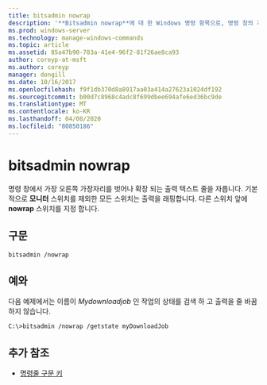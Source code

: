 ```yaml
---
title: bitsadmin nowrap
description: '**Bitsadmin nowrap**에 대 한 Windows 명령 항목으로, 명령 창의 가장 오른쪽 가장자리를 벗어나 확장 되는 출력 텍스트 줄을 자릅니다.'
ms.prod: windows-server
ms.technology: manage-windows-commands
ms.topic: article
ms.assetid: 85a47b90-783a-41e4-96f2-81f26ae8ca93
author: coreyp-at-msft
ms.author: coreyp
manager: dongill
ms.date: 10/16/2017
ms.openlocfilehash: f9f1db370d8a8917aa03a414a27623a1024df192
ms.sourcegitcommit: b00d7c8968c4adc8f699dbee694afe6ed36bc9de
ms.translationtype: MT
ms.contentlocale: ko-KR
ms.lasthandoff: 04/08/2020
ms.locfileid: "80850186"
---
```

# <a name="bitsadmin-nowrap"></a>bitsadmin nowrap

명령 창에서 가장 오른쪽 가장자리를 벗어나 확장 되는 출력 텍스트 줄을 자릅니다. 기본적으로 **모니터** 스위치를 제외한 모든 스위치는 출력을 래핑합니다. 다른 스위치 앞에 **nowrap** 스위치를 지정 합니다.

## <a name="syntax"></a>구문

```
bitsadmin /nowrap
```

## <a name="examples"></a><a name=BKMK_examples></a>예와

다음 예제에서는 이름이 *Mydownloadjob* 인 작업의 상태를 검색 하 고 출력을 줄 바꿈하지 않습니다.

```
C:\>bitsadmin /nowrap /getstate myDownloadJob
```

## <a name="additional-references"></a>추가 참조

- [명령줄 구문 키](command-line-syntax-key.md)